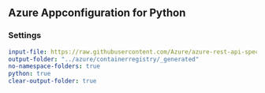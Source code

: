 ## Azure Appconfiguration for Python

### Settings
``` yaml
input-file: https://raw.githubusercontent.com/Azure/azure-rest-api-specs/96bdb14b80d5542ea6982cd766be19e7c8c58c86/specification/containerregistry/data-plane/Azure.ContainerRegistry/preview/2019-08-15-preview/containerregistry.json
output-folder: "../azure/containerregistry/_generated"
no-namespace-folders: true
python: true
clear-output-folder: true
```

<!-- ```
input-file: https://raw.githubusercontent.com/Azure/azure-sdk-for-js/1138db4e60f389332df553686145356cce0b79ed/sdk/containerregistry/container-registry/swagger/containerregistry.json
output-folder: "../azure/containerregistry/_generated"
namespace: azure.containerregistry
no-namespace-folders: true
python: true
python-mode: create
license-header: MICROSOFT_MIT_NO_VERSION
package-name: azure-containerregistry
clear-output-folder: true
enable-xml: true
vanilla: true
``` -->
